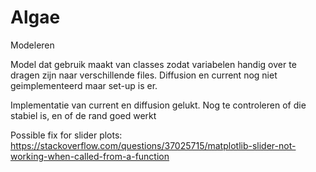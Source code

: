 # Algae
Modeleren

Model dat gebruik maakt van classes zodat variabelen handig over te dragen zijn naar verschillende files. Diffusion en current nog niet geimplementeerd maar set-up is er.

Implementatie van current en diffusion gelukt. Nog te controleren of die stabiel is, en of de rand goed werkt

Possible fix for slider plots: https://stackoverflow.com/questions/37025715/matplotlib-slider-not-working-when-called-from-a-function
